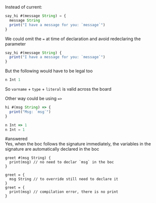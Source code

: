 
Instead of current: 

```js
say_hi #(message String) = {
  message String
  print("I have a message for you: `message`")
}
```

We could omit the `=` at time of declaration and avoid redeclaring the parameter


```js
say_hi #(message String) {
  print("I have a message for you: `message`")
}
```

But the following would have to be legal too

```js
n Int 1
```

So `varname` + `type` + `literal`  is valid across the board

Other way could be using `=>`

```js
hi #(msg String) => {
  print("Msg: `msg`")
}

n Int => 1
n Int = 1
```

#answered  
Yes,  when the boc follows the signature immediately, the variables in the signature are automatically declared in the boc

```
greet #(msg String) {
  print(msg) // no need to declar `msg` in the boc
}

greet = { 
  msg String // to override still need to declare it
}
greet = {
  print(msg) // compilation error, there is no print
}
```